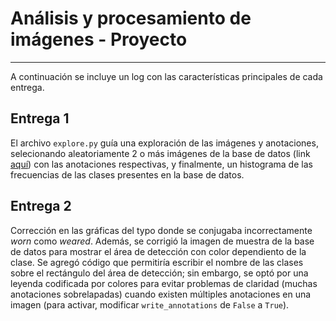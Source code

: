# Análisis y procesamiento de imágenes - Proyecto

---

A continuación se incluye un log con las características principales de cada entrega.

## Entrega 1

El archivo `explore.py` guía una exploración de las imágenes y anotaciones, selecionando aleatoriamente 2 o más imágenes de la base de datos (link [aquí](https://www.kaggle.com/andrewmvd/face-mask-detection)) con las anotaciones respectivas, y finalmente, un histograma de las frecuencias de las clases presentes en la base de datos. 

## Entrega 2

Corrección en las gráficas del typo donde se conjugaba incorrectamente *worn* como *weared*. Además, se corrigió la imagen de muestra de la base de datos para mostrar el área de detección con color dependiento de la clase. Se agregó código que permitiría escribir el nombre de las clases sobre el rectángulo del área de detección; sin embargo, se optó por una leyenda codificada por colores para evitar problemas de claridad (muchas anotaciones sobrelapadas) cuando existen múltiples anotaciones en una imagen (para activar, modificar `write_annotations` de `False` a `True`). 